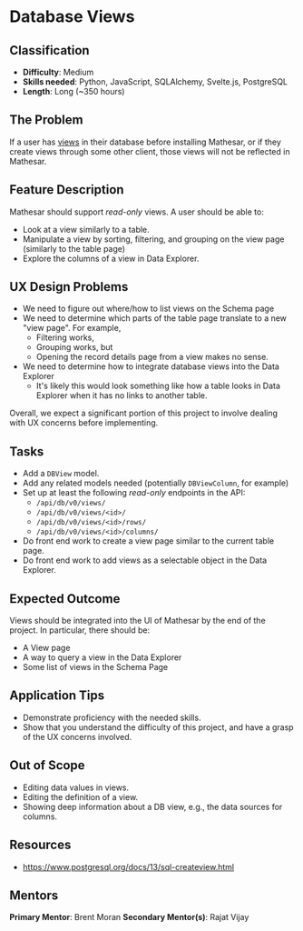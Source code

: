 # Database Views

## Classification
- **Difficulty**: Medium
- **Skills needed**: Python, JavaScript, SQLAlchemy, Svelte.js, PostgreSQL
- **Length**: Long (~350 hours)

## The Problem

If a user has [views](https://www.postgresql.org/docs/13/sql-createview.html) in their database before installing Mathesar, or if they create views through some other client, those views will not be reflected in Mathesar.

## Feature Description

Mathesar should support _read-only_ views. A user should be able to:
- Look at a view similarly to a table.
- Manipulate a view by sorting, filtering, and grouping on the view page (similarly to the table page)
- Explore the columns of a view in Data Explorer.

## UX Design Problems

- We need to figure out where/how to list views on the Schema page
- We need to determine which parts of the table page translate to a new "view page". For example,
  - Filtering works,
  - Grouping works, but
  - Opening the record details page from a view makes no sense.
- We need to determine how to integrate database views into the Data Explorer
  - It's likely this would look something like how a table looks in Data Explorer when it has no links to another table.
  
Overall, we expect a significant portion of this project to involve dealing with UX concerns before implementing.

## Tasks

- Add a `DBView` model.
- Add any related models needed (potentially `DBViewColumn`, for example)
- Set up at least the following _read-only_ endpoints in the API:
  - `/api/db/v0/views/`
  - `/api/db/v0/views/<id>/`
  - `/api/db/v0/views/<id>/rows/`
  - `/api/db/v0/views/<id>/columns/`
- Do front end work to create a view page similar to the current table page.
- Do front end work to add views as a selectable object in the Data Explorer.

## Expected Outcome

Views should be integrated into the UI of Mathesar by the end of the project. In particular, there should be:
- A View page
- A way to query a view in the Data Explorer
- Some list of views in the Schema Page

## Application Tips

- Demonstrate proficiency with the needed skills.
- Show that you understand the difficulty of this project, and have a grasp of the UX concerns involved.

## Out of Scope

- Editing data values in views.
- Editing the definition of a view.
- Showing deep information about a DB view, e.g., the data sources for columns.

## Resources

- https://www.postgresql.org/docs/13/sql-createview.html

## Mentors
**Primary Mentor**: Brent Moran
**Secondary Mentor(s)**: Rajat Vijay
